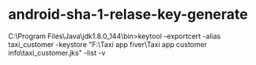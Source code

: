 # android-sha-1-relase-key-generate

C:\Program Files\Java\jdk1.8.0_144\bin>keytool -exportcert -alias taxi_customer -keystore "F:\Taxi app fiver\Taxi app customer info\taxi_customer.jks" -list -v
